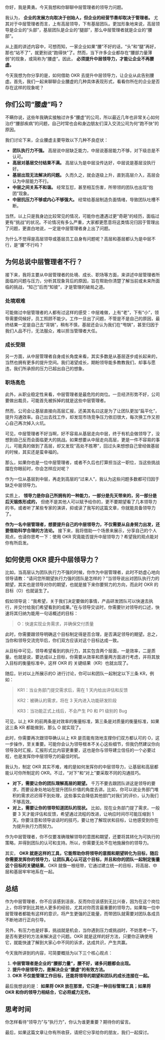 你好，我是黄勇。今天我想和你聊聊中层管理者的领导力问题。

我认为， **企业的发展方向取决于创始人，但企业的经营节奏却取决于管理者。** 尤其对于中层管理者而言，上有高层领导，下有基层团队。更加形象地来说，高层领导是企业的“头部”，基层团队是企业的“腿部”，那么中层管理者就是企业的“腰部”。

从上面的讲述内容中，可想而知，一家企业如果“腰”不好的话，“头”和“腿”再好，那也“站不了”，就更别说“跑得快”了。然而，当下许多企业都存在“腰部力量薄弱”的现象，或简称为“腰虚”。因此， **必须提升中层领导力，才能让企业不再腰虚。**

今天我想为你分享的是，如何借助 OKR 去提升中层领导力，让企业从此告别腰虚。首先，我们一起来聊聊企业腰虚的几种具体表现形式，看看你所在的企业是否存在这样的现象呢？

## 你们公司“腰虚”吗？

不瞒你说，这些年我确实接触过许多“腰虚”的公司，所以最近几年也非常关心如何治疗“腰部疾病”的问题，自己时常也会和身边朋友们深入交流公司为何“跑不快”的原因。

我们讨论下来，企业腰虚主要导致以下几种不良症状：

- **团队执行力不强。** 高层说中层缺乏能力，中层说基层能力不够，对下级总是不认可。
- **高层对基层交付结果不满。** 高层认为是中层没传达好，中层说是基层没执行好。
- **基层出现无法解决的问题。** 久而久之，就会逐级上升，直到高层介入，高层会认为中层能力不行。
- **中层之间关系不和谐。** 经常互怼，甚至相互伤害，所带领的团队也出现“抱团”现象。
- **中层抗压力不够或内心不够强大。** 经常给基层制造负面情绪，导致团队吐槽不断。

当然，以上只是我身边比较常见的情况，可能你也遭遇过更“奇葩”的经历，面临过更有“挑战”的状况。不论情况有多么严重，大家都更愿意将这类情况归因于管理出了问题，更直白地说，一定是中层管理者身上出了问题。

为什么不觉得是高层领导或基层员工自身有问题呢？高层和基层都认为是中层不行，是“腰”不行吗？

## 为何总说中层管理者不行？

接下来，我将主要从中层管理者的处境、成长、职场等方面，来讲述中层管理者所面临的问题与压力，分析其现象背后的原因，旨在帮助你清楚了解当前或未来所面临的挑战，“知己”后而“知彼”，才是管理的破局之道。

### 处境艰难

可能做过中层管理者的人都有过这样的感受：中层难做，上有“老”，下有“小”，领导需要伺候好，员工照顾不能少。工作一旦出了问题，不管是不是自己的原因，最终结果一定是自己去“背锅”，稍有不慎，基层还会认为我们在“甩锅”，甚至归因于我们人品不行，无法服众，难以担当管理者大任。

### 成长受限

另一方面，从中层管理者自身成长角度来看，其实多数是从基层逐步成长起来的，当然也拥有更多的提升空间。我们渴望成长，期盼领导能多教教我们，却事与愿违，我们所承担的压力已超出自己的想象。

### 职场高危

此外，从职业稳定性来看，中层管理者是最危险的岗位。一旦经济形势不好，公司要做出裁员，可能首先被拆掉的就是这些中层管理者。

然而，公司会让基层直接向高层汇报，还美其名曰这是为了让团队更加“扁平化”，提升沟通效率。自己出去找工作，却发现市场竞争压力依旧很大，每次换工作又担心自己再次掉入火坑。

可见，中层管理者不好当啊，好不容易从基层走向中层，终于有机会做领导了，没想到自己反而会面临更大的挑战。如果想要从中层走向高层，更是一件不容易的事儿，可能真的做到了高层，却又发现“高处不胜寒”，回过头来想想自己曾经做基层的时候，其实还是蛮幸福的。

那么，如果你也是一位中层管理者，或者不久后也打算担当这一职位，当这些挑战摆在你眼前时，你会怎样应对呢？

作为一位从基层到中层，再走到高层的“过来人”，我认为这些问题多数都可归因于缺乏中层领导力。

实质上， **领导力是你自己所拥有的一种能力，一部分是先天带来的，另一部分是后天锻炼形成的，** 但绝不是其他人可以赋予给你的，更不要期望看了几本领导力的书，或者听了某些专家的演讲，抑或读了我写的这篇文章，你就能具备领导力了。

**作为一名中层管理者，想要提升自己的中层领导力，不仅需要从自身努力出发，还要借助科学合理的方法论。** 接下来，我将借助一个场景来展示，分享自己的个人观点，也请你思考一下：使用 OKR 究竟能否提升中层领导力？希望我的观点能对你有所启发。

## 如何使用 OKR 提升中层领导力？

比如，当高层认为团队执行力不强的时候，你作为中层管理者，此时不妨虚心地向领导请教：“请问您所期望执行力强的团队是怎样的？”当领导说出对团队执行力的期望，其实也是领导对你的期望，也就是接下来你要努力的方向，而此时 OKR 的 目标（O）也就诞生了。

假如领导说：“我希望，关于我们决定要做的事情，产品研发团队可以快速去执行，并交付给我们希望看到的成果。”在与领导交谈时，你需要针对领导的口述，快速将其归纳为能用一句话概述的目标：

> O：快速实现业务需求，并确保交付质量

此时，你需要跟领导明确这个目标制定得是否合理，是否满足领导的期望。总之，当你和领导交流完毕后，你们双方应该对这个目标达成一致。

从目标中可见，领导希望看到的执行力，其实包含两个层面，一是效率，二是质量。也就是说，要达成以上目标，你需要从效率和质量两方面进行考虑，并将其放入目标的衡量标准中，这样 OKR 的 关键结果（KR）也就出现了。

随后，针对以上所展示的O 进行讨论，你可以和团队一起制定以下三条 KR，例如：

> KR1：当业务部门提交需求后，需在 1 天内给出评估和反馈
>
> KR2：被确认的需求，将在 3 天内进入功能研发阶段
>
> KR3：当功能正式上线后，不会产生 P0 和 P1 级别的 Bug

可见，以上 KR 的前两条是对效率的衡量标准，第三条是对质量的衡量标准，如果这三条 KR 都能做到，那么 O 就实现了。

此时，你需要再次跟领导确认以上 KR 是否能有效地支撑你们双方都认可的 O，这一步操作，至关重要。可能你会认为领导根本不关心这些细节，但我仍然建议你向领导及时汇报，汇报形式比内容更重要，这也是你与领导建立信任的一个必要过程，也是发挥你中层领导力的最佳时机。

我认为，制定 OKR 其实不难，难的是如何发挥你的中层领导力，让基层和高层都能认可你所制定的 OKR。不过，“对下”和“对上”要采取不同的沟通技巧。

- **对下，需要让你的团队理解高层的期望。** 千万不要去跟团队讲这是领导的要求，而要设身处地站在提升团队价值的角度去讲。比如，你可以说业务部门堆积的需求迟迟得不到处理，这些事实会降低其他部门对我们的评价，认为我们不够高效。
- **对上，需要让你的领导知道团队的现状。** 比如，现在业务部门提了需求，一般要 3 天才能评估和反馈，希望通过流程的改进，让响应时间尽可能压缩到 1 天。你要注意和领导谈话时的技巧，要让他了解现状和目标，让他感受到你在为提升执行力而努力。

作为中层管理者，你不仅要准确理解领导的意图和期望，还要将其转化为可执行的策略，并得到团队的认可和支持。所以，你需要无处不在地施展你的领导力。

其实， **OKR 就是这样的工具，它能帮助你将领导的意图和期望转化为目标，随后你需要发挥你的领导力，让团队真心认可这个目标，并且和你的团队一起制定衡量这个目标的关键结果**。OKR 就像一根纽带，它通过建立统一的目标，将高层、中层和基层牢牢地系在一起。

## 总结

作为中层管理者，你不应该感到沮丧，反而你应该感到无比兴奋，因为在这个岗位上，你将学到比其他人更多的经验，尤其对你而言最重要的领导力。如果每一位中层管理者都能有这样的意识，将产生更强的正能量，而带团队就需要对团队各成员不断地进行正向引导。

另外，有压力也是好事，挑战就是机会，当你遇到压力或挑战时，不妨思考一下，是否有更好的方法来解决这个问题。OKR 就是这样的好方法，只要你正确使用它，就能快速了解到大家心中不同的诉求，达成共识，产生共赢。

今天我所讲到的内容，可简要概括为以下三个核心观点：

1. **中层管理者是企业的“腰部力量”，腰不好，诸多问题都会出现。**
2. **提升中层领导力，是解决企业“腰虚”的有效方法。**
3. **OKR 不仅能管理工作目标，还能将领导的期望和团队的成长连接在一起。**

最后我想说的是： **如果将 OKR 放在那里，它只是一种目标管理工具；如果将 OKR 和你的领导力相结合，它必将威力无穷。**

## 思考时间

你怎样看待“领导力”与“执行力”，你认为谁更重要？期待你的留言。

最后，如果这篇文章让你有所收获，请把它分享给你的朋友，我们一起探讨。